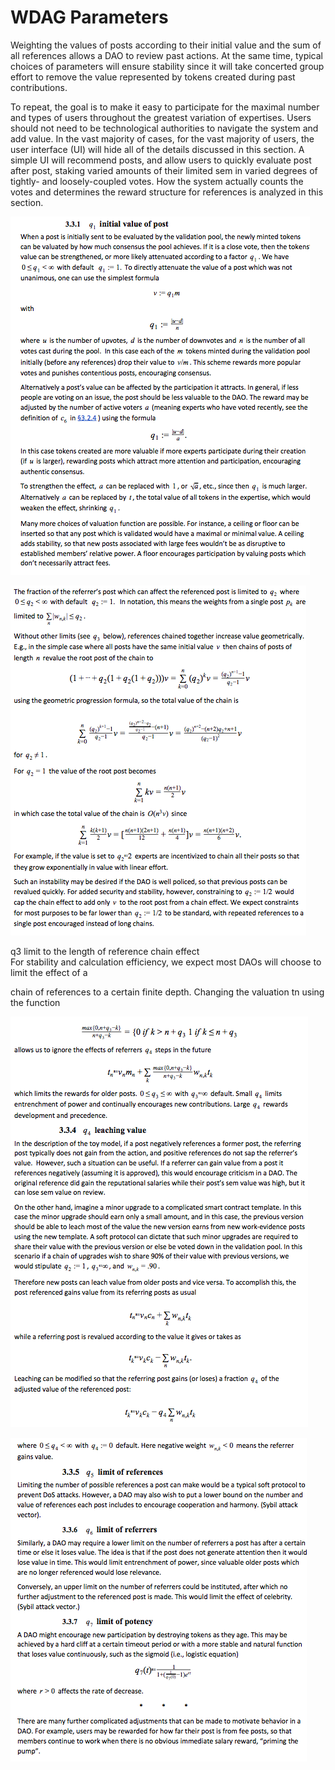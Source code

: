 # WDAG Parameters

Weighting the values of posts according to their initial value and the sum of all references allows a DAO to review past actions. At the same time, typical choices of parameters will ensure stability since it will take concerted group effort to remove the value represented by tokens created during past contributions.

To repeat, the goal is to make it easy to participate for the maximal number and types of users throughout the greatest variation of expertises. Users should not need to be technological authorities to navigate the system and add value. In the vast majority of cases, for the vast majority of users, the user interface \(UI\) will hide all of the details discussed in this section. A simple UI will recommend posts, and allow users to quickly evaluate post after post, staking varied amounts of their limited sem in varied degrees of tightly- and loosely-coupled votes. How the system actually counts the votes and determines the reward structure for references is analyzed in this section.

![](../../.gitbook/assets/image%20%282%29.png)

![](../../.gitbook/assets/image%20%2817%29.png)

q3 limit to the length of reference chain effect  
 For stability and calculation efficiency, we expect most DAOs will choose to limit the effect of a

chain of references to a certain finite depth. Changing the valuation tn using the function  


![](../../.gitbook/assets/image%20%2821%29.png)

![](../../.gitbook/assets/image%20%2820%29.png)

